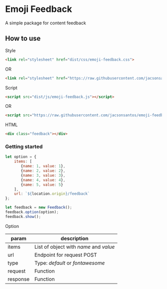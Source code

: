 # Emoji Feedback

A simple package for content feedback

## How to use

Style

```html
<link rel="stylesheet" href="dist/css/emoji-feedback.css">
```
OR
```html
<link rel="stylesheet" href="https://raw.githubusercontent.com/jacsonsantos/emoji-feedback/master/dist/css/emoji-feedback.css">
```

Script

```html
<script src="dist/js/emoji-feedback.js"></script>
```
OR
```html
<script src="https://raw.githubusercontent.com/jacsonsantos/emoji-feedback/master/dist/js/emoji-feedback.js"></script>
```



HTML

```html
<div class="feedback"></div>
```

### Getting started

```javascript
let option = {
    items: [
       {name: 1, value: 1},
       {name: 2, value: 2},
       {name: 3, value: 3},
       {name: 4, value: 4},
       {name: 5, value: 5}
    ],
    url: `${location.origin}/feedback`
};

let feedback = new Feedback();
feedback.option(option);
feedback.show();
```
Option

| param  | description  |
|---|---|
|  items |  List of object with *name* and *value* |
|  url | Endpoint for request POST   |
|  type | Type: *default* or *fontawesome*  |
|  request | Function  |
|  response | Function  |